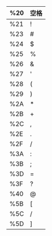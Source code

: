 | %20  | 空格 |
| ---- | ---- |
| %21  | !    |
| %23  | #    |
| %24  | $    |
| %25  | %    |
| %26  | &    |
| %27  | '    |
| %28  | (    |
| %29  | )    |
| %2A  | *    |
| %2B  | +    |
| %2C  | ,    |
| %2E  | .    |
| %2F  | /    |
| %3A  | :    |
| %3B  | ;    |
| %3D  | =    |
| %3F  | ?    |
| %40  | @    |
| %5B  | [    |
| %5C  | /    |
| %5D  | ]    |

